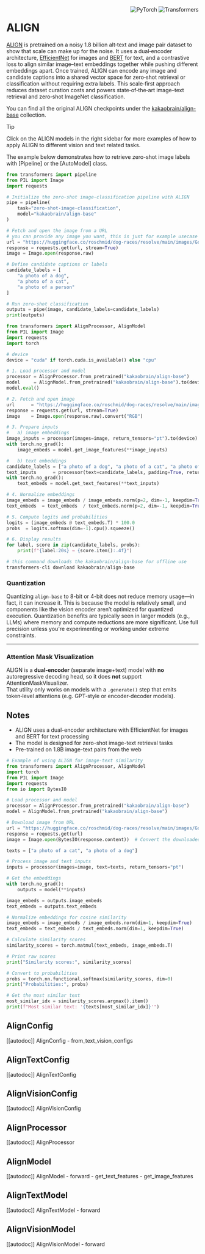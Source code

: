 <!--Copyright 2023 The HuggingFace Team. All rights reserved.

Licensed under the Apache License, Version 2.0 (the "License"); you may not use this file except in compliance with
the License. You may obtain a copy of the License at

http://www.apache.org/licenses/LICENSE-2.0

Unless required by applicable law or agreed to in writing, software distributed under the License is distributed on
an "AS IS" BASIS, WITHOUT WARRANTIES OR CONDITIONS OF ANY KIND, either express or implied. See the License for the
specific language governing permissions and limitations under the License.

⚠️ Note that this file is in Markdown but contain specific syntax for our doc-builder (similar to MDX) that may not be
rendered properly in your Markdown viewer.

-->
<div style="float: right;">
  <div class="flex flex-wrap space-x-1">
    <img alt="PyTorch" src="https://img.shields.io/badge/PyTorch-DE3412?style=flat&logo=pytorch&logoColor=white">
    <img alt="Transformers" src="https://img.shields.io/badge/Transformers-6B5B95?style=flat&logo=transformers&logoColor=white">
  </div>
</div>

# ALIGN

[ALIGN](https://huggingface.co/papers/2102.05918) is pretrained on a noisy 1.8 billion alt‑text and image pair dataset to show that scale can make up for the noise. It uses a dual‑encoder architecture, [EfficientNet](./efficientnet) for images and [BERT](./bert) for text, and a contrastive loss to align similar image–text embeddings together while pushing different embeddings apart. Once trained, ALIGN can encode any image and candidate captions into a shared vector space for zero‑shot retrieval or classification without requiring extra labels. This scale‑first approach reduces dataset curation costs and powers state‑of‑the‑art image–text retrieval and zero‑shot ImageNet classification.

You can find all the original ALIGN checkpoints under the [kakaobrain/align-base](https://huggingface.co/kakaobrain/align-base) collection.

> [!TIP]
> Click on the ALIGN models in the right sidebar for more examples of how to apply ALIGN to different vision and text related tasks.

The example below demonstrates how to retrieve zero-shot image labels with [Pipeline] or the [AutoModel] class.

<hfoptions id="usage">  
<hfoption id="Pipeline">

```py
from transformers import pipeline
from PIL import Image
import requests

# Initialize the zero-shot image-classification pipeline with ALIGN
pipe = pipeline(
    task="zero-shot-image-classification",
    model="kakaobrain/align-base"
)

# Fetch and open the image from a URL
# you can provide any image you want, this is just for example usecase
url = "https://huggingface.co/roschmid/dog-races/resolve/main/images/Golden_Retriever.jpg"
response = requests.get(url, stream=True)
image = Image.open(response.raw)

# Define candidate captions or labels
candidate_labels = [
    "a photo of a dog",
    "a photo of a cat",
    "a photo of a person"
]

# Run zero-shot classification
outputs = pipe(image, candidate_labels=candidate_labels)
print(outputs)
```

</hfoption>
<hfoption id="AutoModel">

```py
from transformers import AlignProcessor, AlignModel
from PIL import Image
import requests
import torch

# device
device = "cuda" if torch.cuda.is_available() else "cpu"

# 1. Load processor and model
processor = AlignProcessor.from_pretrained("kakaobrain/align-base")
model     = AlignModel.from_pretrained("kakaobrain/align-base").to(device)
model.eval()

# 2. Fetch and open image
url      = "https://huggingface.co/roschmid/dog-races/resolve/main/images/Golden_Retriever.jpg"
response = requests.get(url, stream=True)
image    = Image.open(response.raw).convert("RGB")

# 3. Prepare inputs
#   a) image embeddings
image_inputs = processor(images=image, return_tensors="pt").to(device)
with torch.no_grad():
    image_embeds = model.get_image_features(**image_inputs)

#   b) text embeddings
candidate_labels = ["a photo of a dog", "a photo of a cat", "a photo of a person"]
text_inputs      = processor(text=candidate_labels, padding=True, return_tensors="pt").to(device)
with torch.no_grad():
    text_embeds = model.get_text_features(**text_inputs)

# 4. Normalize embeddings
image_embeds = image_embeds / image_embeds.norm(p=2, dim=-1, keepdim=True)
text_embeds  = text_embeds  / text_embeds.norm(p=2, dim=-1, keepdim=True)

# 5. Compute logits and probabilities
logits = (image_embeds @ text_embeds.T) * 100.0
probs  = logits.softmax(dim=-1).cpu().squeeze()

# 6. Display results
for label, score in zip(candidate_labels, probs):
    print(f"{label:20s} → {score.item():.4f}")
```

</hfoption>
<hfoption id="transformers-cli">

```py
# this command downloads the kakaobrain/align-base for offline use
transformers-cli download kakaobrain/align-base
```

</hfoption>
</hfoptions>

### Quantization

Quantizing `align-base` to 8-bit or 4-bit does not reduce memory usage—in fact, it can increase it. This is because the model is relatively small, and components like the vision encoder aren’t optimized for quantized execution. Quantization benefits are typically seen in larger models (e.g., LLMs) where memory and compute reductions are more significant. Use full precision unless you're experimenting or working under extreme constraints.

---

### Attention Mask Visualization

ALIGN is a **dual‑encoder** (separate image+text) model with **no** autoregressive decoding head, so it does **not** support AttentionMaskVisualizer.  
That utility only works on models with a `.generate()` step that emits token‑level attentions (e.g. GPT‑style or encoder‑decoder models).

## Notes

- ALIGN uses a dual-encoder architecture with EfficientNet for images and BERT for text processing
- The model is designed for zero-shot image-text retrieval tasks
- Pre-trained on 1.8B image-text pairs from the web

```py
# Example of using ALIGN for image-text similarity
from transformers import AlignProcessor, AlignModel
import torch
from PIL import Image
import requests
from io import BytesIO

# Load processor and model
processor = AlignProcessor.from_pretrained("kakaobrain/align-base")
model = AlignModel.from_pretrained("kakaobrain/align-base")

# Download image from URL
url = "https://huggingface.co/roschmid/dog-races/resolve/main/images/Golden_Retriever.jpg"
response = requests.get(url)
image = Image.open(BytesIO(response.content))  # Convert the downloaded bytes to a PIL Image

texts = ["a photo of a cat", "a photo of a dog"]

# Process image and text inputs
inputs = processor(images=image, text=texts, return_tensors="pt")

# Get the embeddings
with torch.no_grad():
    outputs = model(**inputs)

image_embeds = outputs.image_embeds
text_embeds = outputs.text_embeds

# Normalize embeddings for cosine similarity
image_embeds = image_embeds / image_embeds.norm(dim=1, keepdim=True)
text_embeds = text_embeds / text_embeds.norm(dim=1, keepdim=True)

# Calculate similarity scores
similarity_scores = torch.matmul(text_embeds, image_embeds.T)

# Print raw scores
print("Similarity scores:", similarity_scores)

# Convert to probabilities
probs = torch.nn.functional.softmax(similarity_scores, dim=0)
print("Probabilities:", probs)

# Get the most similar text
most_similar_idx = similarity_scores.argmax().item()
print(f"Most similar text: '{texts[most_similar_idx]}'")
```

## AlignConfig

[[autodoc]] AlignConfig - from_text_vision_configs

## AlignTextConfig

[[autodoc]] AlignTextConfig

## AlignVisionConfig

[[autodoc]] AlignVisionConfig

## AlignProcessor

[[autodoc]] AlignProcessor

## AlignModel

[[autodoc]] AlignModel - forward - get_text_features - get_image_features

## AlignTextModel

[[autodoc]] AlignTextModel - forward

## AlignVisionModel

[[autodoc]] AlignVisionModel - forward
